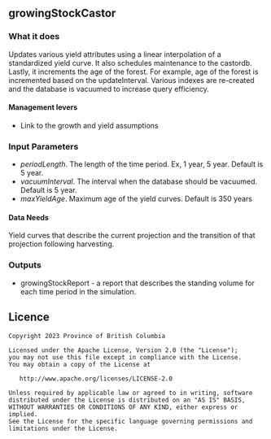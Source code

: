 ## growingStockCastor

### What it does

Updates various yield attributes using a linear interpolation of a standardized yield curve. It also schedules maintenance to the castordb. Lastly, it increments the age of the forest. For example, age of the forest is incremented based on the updateInterval. Various indexes are re-created and the database is vacuumed to increase query efficiency. 

#### Management levers

* Link to the growth and yield assumptions

### Input Parameters

* *periodLength*. The length of the time period. Ex, 1 year, 5 year. Default is 5 year.
* *vacuumInterval*. The interval when the database should be vacuumed. Default is 5 year.
* *maxYieldAge*. Maximum age of the yield curves. Default is 350 years

#### Data Needs

Yield curves that describe the current projection and the transition of that projection following harvesting.

### Outputs

* growingStockReport - a report that describes the standing volume for each time period in the simulation.

## Licence

    Copyright 2023 Province of British Columbia

    Licensed under the Apache License, Version 2.0 (the "License");
    you may not use this file except in compliance with the License.
    You may obtain a copy of the License at

       http://www.apache.org/licenses/LICENSE-2.0

    Unless required by applicable law or agreed to in writing, software
    distributed under the License is distributed on an "AS IS" BASIS,
    WITHOUT WARRANTIES OR CONDITIONS OF ANY KIND, either express or implied.
    See the License for the specific language governing permissions and
    limitations under the License.